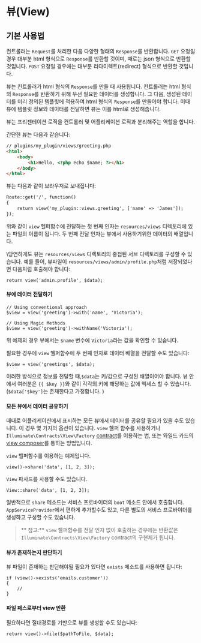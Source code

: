 # 뷰(View)

## 기본 사용법

컨트롤러는 `Request`를 처리한 다음 다양한 형태의 `Response`를 반환합니다. `GET` 요청일 경우 대부분 html 형식으로 `Response`를 반환할 것이며, 때로는 json 형식으로 반환할 것입니다. `POST` 요청일 경우에는 대부분 리다이렉트(redirect) 형식으로 반환할 것입니다. 

뷰는 컨트롤러가 html 형식의 `Response`를 만들 때 사용됩니다. 컨트롤러는 html 형식의 `Response`를 반환하기 위해 우선 필요한 데이터를 생성합니다. 그 다음, 생성된 데이터를 미리 정의된 템플릿에 적용하여 html 형식의 `Response`를 만들어야 합니다. 이때 뷰에 템플릿 정보와 데이터를 전달하면 뷰는 이를 html로 생성해줍니다.

뷰는 프리젠테이션 로직을 컨트롤러 및 어플리케이션 로직과 분리해주는 역할을 합니다.

간단한 뷰는 다음과 같습니다:


```html
// plugins/my_plugin/views/greeting.php
<html>
    <body>
        <h1>Hello, <?php echo $name; ?></h1>
    </body>
</html>
```

뷰는 다음과 같이 브라우저로 보내집니다:

```html
Route::get('/', function()
{
    return view('my_plugin::views.greeting', ['name' => 'James']);
});
```

위와 같이 `view` 헬퍼함수에 전달하는 첫 번째 인자는 `resources/views` 디렉토리에 있는 파일의 이름이 됩니다. 두 번째 전달 인자는 뷰에서 사용하기위한 데이터의 배열입니다.

\당연하게도 뷰는 `resources/views` 디렉토리의 중첩된 서브 디렉토리를 구성할 수 있습니다. 예를 들어, 뷰파일이 `resources/views/admin/profile.php`처럼 저장되었다면 다음처럼 호출해야 합니다:

    return view('admin.profile', $data);

#### 뷰에 데이터 전달하기

    // Using conventional approach
    $view = view('greeting')->with('name', 'Victoria');

    // Using Magic Methods
    $view = view('greeting')->withName('Victoria');

위 예제의 경우 뷰에서는 `$name` 변수에 `Victoria`라는 값을 확인할 수 있습니다.

필요한 경우에 `view` 헬퍼함수에 두 번째 인자로 데이터 배열을 전달할 수도 있습니다:

	$view = view('greetings', $data);

이러한 방식으로 정보를 전달할 때,`$data`는 키/값으로 구성된 배열이어야 합니다. 뷰 안에서 여러분은 `{{ $key }}`와 같이 각각의 키에 해당하는 값에 엑세스 할 수 있습니다. (`$data['$key']`는 존재한다고 가정합니다. )

#### 모든 뷰에서 데이터 공유하기

때때로 어플리케이션에서 표시하는 모든 뷰에서 데이터를 공유할 필요가 있을 수도 있습니다. 이 경우 몇 가지의 옵션이 있습니다. `view` 헬퍼 함수를 사용하거나 `Illuminate\Contracts\View\Factory` [contract](/docs/5.0/contracts)를 이용하는 법, 또는 와일드 카드의 [view composer](#view-composers)를 통하는 방법입니다.

`view` 헬퍼함수를 이용하는 예제입니다.

    view()->share('data', [1, 2, 3]);

`View` 파사드를 사용할 수도 있습니다.

    View::share('data', [1, 2, 3]);

일반적으로 `share` 메소드는 서비스 프로바이더의 `boot` 메소드 안에서 호출합니다.  `AppServiceProvider`에서 편하게 추가할수도 있고, 다른 별도의 서비스 프로바이더를 생성하고 구성할 수도 있습니다.

> ** 참고:** `view` 헬퍼함수를 전달 인자 없이 호출하는 경우에는 반환값은 `Illuminate\Contracts\View\Factory` contract의 구현체가 됩니다.

#### 뷰가 존재하는지 판단하기

뷰 파일이 존재하는 판단해야될 필요가 있다면 `exists` 메소드를 사용하면 됩니다:

    if (view()->exists('emails.customer'))
    {
        //
    }

#### 파일 패스로부터 view 반환

필요하다면 절대경로를 기반으로 뷰를 생성할 수도 있습니다:

    return view()->file($pathToFile, $data);

